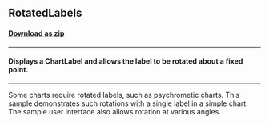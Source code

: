 ## RotatedLabels
#### [Download as zip](https://minhaskamal.github.io/DownGit/#/home?url=https://github.com/GrapeCity/ComponentOne-WinForms-Samples/tree/master/NetFramework\Charts\CS\RotatedLabels)
____
#### Displays a ChartLabel and allows the label to be rotated about a fixed point.
____
Some charts require rotated labels, such as psychrometic charts.  This sample demonstrates such rotations with a single label in a simple chart.  The sample user interface also allows rotation at various angles. 

